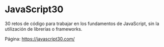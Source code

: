# JavaScript30

30 retos de código para trabajar en los fundamentos de JavaScript, sin la utilización de librerías o frameworks.

Página: https://javascript30.com/
